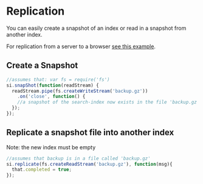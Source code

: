 # Replication

You can easily create a snapshot of an index or read in a snapshot
from another index.

For replication from a server to a browser [see this
example](examples/browserify-replicate-full-index-to-browser).


## Create a Snapshot

```javascript
//assumes that: var fs = require('fs')
si.snapShot(function(readStream) {
  readStream.pipe(fs.createWriteStream('backup.gz'))
    .on('close', function() {
    //a snapshot of the search-index now exists in the file 'backup.gz'
  });
});
```

## Replicate a snapshot file into another index

Note: the new index must be empty

```javascript
//assumes that backup is in a file called 'backup.gz'
si.replicate(fs.createReadStream('backup.gz'), function(msg){
  that.completed = true;
});
```


